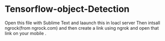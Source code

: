 # Tensorflow-object-Detection
Open this file with Sublime Text and laaunch this in loacl server
Then intsall ngrock(from ngrock.com) and then create a link using ngrok and open that link on your mobile .
